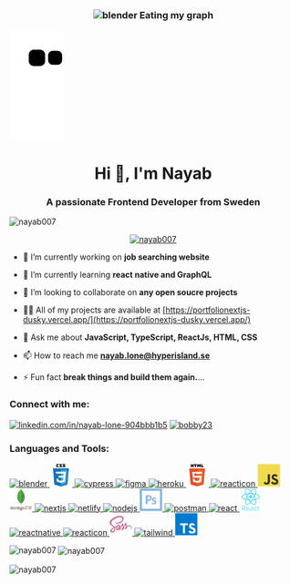## <h3 align="center"> <img src="https://www.clipartmax.com/png/full/434-4340866_svg-transparent-download-a-f-d-aa-orig-pinterest-cobra-snake-cartoon.png" alt="blender" width="40" height="60"/> Eating my graph  </h3>   

![snake gif](https://github.com/Nayab007/Nayab007/blob/output/github-contribution-grid-snake.svg)               

<h1 align="center">Hi 👋, I'm Nayab</h1>                                                                                          

<h3 align="center">A passionate Frontend Developer from Sweden</h3>                                                                                                       

<p align="left"> <img src="https://komarev.com/ghpvc/?username=nayab007&label=Profile%20views&color=0e75b6&style=flat" alt="nayab007" /> </p>

<p align="center"> <a href="https://github.com/ryo-ma/github-profile-trophy"><img src="https://github-profile-trophy.vercel.app/?username=nayab007" alt="nayab007" /></a> </p>

- 🔭 I’m currently working on **job searching website**     

- 🌱 I’m currently learning **react native and GraphQL** 

- 👯 I’m looking to collaborate on **any open soucre projects**  

- 👨‍💻 All of my projects are available at [https://portfolionextjs-dusky.vercel.app/](https://portfolionextjs-dusky.vercel.app/)

- 💬 Ask me about **JavaScript, TypeScript, ReactJs, HTML, CSS**

- 📫 How to reach me **nayab.lone@hyperisland.se**  

- ⚡ Fun fact **break things and build them again.**... 

<h3 align="left">Connect with me:</h3> 
<p align="left">
<a href="https://linkedin.com/in/linkedin.com/in/nayab-lone-904bbb1b5" target="blank"><img align="center" src="https://raw.githubusercontent.com/rahuldkjain/github-profile-readme-generator/master/src/images/icons/Social/linked-in-alt.svg" alt="linkedin.com/in/nayab-lone-904bbb1b5" height="30" width="40" /></a>
<a href="https://www.leetcode.com/bobby23" target="blank"><img align="center" src="https://raw.githubusercontent.com/rahuldkjain/github-profile-readme-generator/master/src/images/icons/Social/leet-code.svg" alt="bobby23" height="30" width="40" /></a>
</p>

<h3 align="left">Languages and Tools:</h3>
<p align="left"> <a href="https://www.blender.org/" target="_blank" rel="noreferrer"> <img src="https://download.blender.org/branding/community/blender_community_badge_white.svg" alt="blender" width="40" height="40"/> </a> <a href="https://www.w3schools.com/css/" target="_blank" rel="noreferrer"> <img src="https://raw.githubusercontent.com/devicons/devicon/master/icons/css3/css3-original-wordmark.svg" alt="css3" width="40" height="40"/> </a> <a href="https://www.cypress.io" target="_blank" rel="noreferrer"> <img src="https://media.slid.es/avatars/1098231/Cypress_Logomark_Color_Dark_BG.jpg" alt="cypress" width="40" height="40"/> </a> <a href="https://www.figma.com/" target="_blank" rel="noreferrer"> <img src="https://www.vectorlogo.zone/logos/figma/figma-icon.svg" alt="figma" width="40" height="40"/> </a> <a href="https://heroku.com" target="_blank" rel="noreferrer"> <img src="https://www.vectorlogo.zone/logos/heroku/heroku-icon.svg" alt="heroku" width="40" height="40"/> </a> <a href="https://www.w3.org/html/" target="_blank" rel="noreferrer"> <img src="https://raw.githubusercontent.com/devicons/devicon/master/icons/html5/html5-original-wordmark.svg" alt="html5" width="40" height="40"/> </a> <a href="https://developer.mozilla.org/en-US/docs/Web/JavaScript" target="_blank" rel="noreferrer"> <img src="https://www.allianceofceos.com/assets/logos/logo_contentful.png" alt="reacticon" width="40" height="40" /> <img src="https://raw.githubusercontent.com/devicons/devicon/master/icons/javascript/javascript-original.svg" alt="javascript" width="40" height="40"/> </a> <a href="https://www.mongodb.com/" target="_blank" rel="noreferrer"> <img src="https://raw.githubusercontent.com/devicons/devicon/master/icons/mongodb/mongodb-original-wordmark.svg" alt="mongodb" width="40" height="40"/> </a> <a href="https://nextjs.org/" target="_blank" rel="noreferrer"> <img src="https://www.rlogical.com/wp-content/uploads/2021/08/Rlogical-Blog-Images-thumbnail.png" alt="nextjs" width="40" height="40"/> <img src="https://icons-for-free.com/iconfiles/png/128/Netlify-1329545826432483744.png" alt="netlify" width="40" height="40"/> </a> <a href="https://nodejs.org" target="_blank" rel="noreferrer"> <img src="https://e7.pngegg.com/pngimages/1006/374/png-clipart-web-development-node-js-socket-io-javascript-network-socket-modernization-miscellaneous-logo-thumbnail.png" alt="nodejs" background-color="transparent"  width="40" height="40"/> </a> <a href="https://www.photoshop.com/en" target="_blank" rel="noreferrer"> <img src="https://raw.githubusercontent.com/devicons/devicon/master/icons/photoshop/photoshop-line.svg" alt="photoshop" width="40" height="40"/> </a> <a href="https://postman.com" target="_blank" rel="noreferrer"> <img src="https://www.vectorlogo.zone/logos/getpostman/getpostman-icon.svg" alt="postman" width="40" height="40"/> </a> <a href="https://reactjs.org/" target="_blank" rel="noreferrer"> <img src="https://mui.com/static/logo.png" alt="react" width="40" height="40"/> <img src="https://raw.githubusercontent.com/devicons/devicon/master/icons/react/react-original-wordmark.svg" alt="react" width="40" height="40"/> </a> <a href="https://reactnative.dev/" target="_blank" rel="noreferrer"> <img src="https://reactnative.dev/img/header_logo.svg" alt="reactnative" width="40" height="40"/> </a> <a href="https://sass-lang.com" target="_blank" rel="noreferrer"> <img src="https://upload.wikimedia.org/wikipedia/commons/thumb/1/17/GraphQL_Logo.svg/2048px-GraphQL_Logo.svg.png" alt="reacticon" width="40" height="40" /> <img src="https://raw.githubusercontent.com/devicons/devicon/master/icons/sass/sass-original.svg" alt="sass" width="40" height="40"/> </a> <a href="https://tailwindcss.com/" target="_blank" rel="noreferrer"> <img src="https://www.vectorlogo.zone/logos/tailwindcss/tailwindcss-icon.svg" alt="tailwind" width="40" height="40"/> </a> <a href="https://www.typescriptlang.org/" target="_blank" rel="noreferrer"> <img src="https://raw.githubusercontent.com/devicons/devicon/master/icons/typescript/typescript-original.svg" alt="typescript" width="40" height="40"/> </a> </p> 

<p><img align="left" src="https://github-readme-stats.vercel.app/api/top-langs?username=nayab007&show_icons=true&locale=en&layout=compact" alt="nayab007" /></p>

<p>&nbsp;<img align="center" src="https://github-readme-stats.vercel.app/api?username=nayab007&show_icons=true&locale=en" alt="nayab007" /></p>

<p><img align="center" src="https://github-readme-streak-stats.herokuapp.com/?user=nayab007&" alt="nayab007" /></p> 
